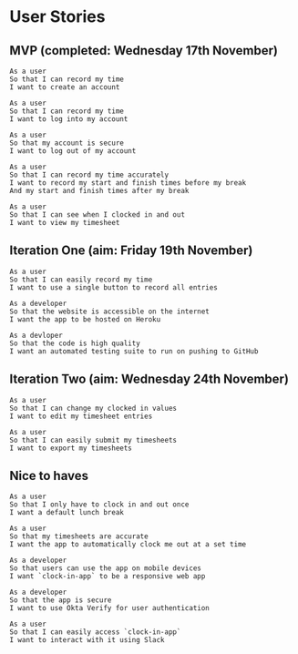 # User Stories
## MVP (completed: Wednesday 17th November)

```
As a user
So that I can record my time
I want to create an account
```

```
As a user
So that I can record my time
I want to log into my account
```

```
As a user
So that my account is secure
I want to log out of my account
```

```
As a user
So that I can record my time accurately
I want to record my start and finish times before my break
And my start and finish times after my break
```

```
As a user
So that I can see when I clocked in and out
I want to view my timesheet
```

## Iteration One (aim: Friday 19th November)

```
As a user
So that I can easily record my time
I want to use a single button to record all entries
```

```
As a developer
So that the website is accessible on the internet
I want the app to be hosted on Heroku
```

```
As a devloper
So that the code is high quality
I want an automated testing suite to run on pushing to GitHub
```

## Iteration Two (aim: Wednesday 24th November)

```
As a user
So that I can change my clocked in values
I want to edit my timesheet entries
```

```
As a user
So that I can easily submit my timesheets
I want to export my timesheets
```

## Nice to haves

```
As a user
So that I only have to clock in and out once
I want a default lunch break
```

```
As a user
So that my timesheets are accurate
I want the app to automatically clock me out at a set time
```

```
As a developer
So that users can use the app on mobile devices
I want `clock-in-app` to be a responsive web app
```

```
As a developer
So that the app is secure
I want to use Okta Verify for user authentication
```

```
As a user
So that I can easily access `clock-in-app`
I want to interact with it using Slack
```
